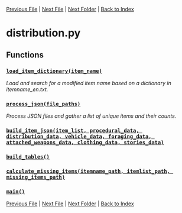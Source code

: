 [Previous File](consumables.md) | [Next File](fixing.md) | [Next Folder](article_content/hotbar_slots_content.md) | [Back to Index](../index.md)

# distribution.py

## Functions

### [`load_item_dictionary(item_name)`](https://github.com/Vaileasys/pz-wiki_parser/blob/main/scripts/distribution.py#L17)

_Load and search for a modified item name based on a dictionary in itemname_en.txt._
### [`process_json(file_paths)`](https://github.com/Vaileasys/pz-wiki_parser/blob/main/scripts/distribution.py#L55)

_Process JSON files and gather a list of unique items and their counts._
### [`build_item_json(item_list, procedural_data, distribution_data, vehicle_data, foraging_data, attached_weapons_data, clothing_data, stories_data)`](https://github.com/Vaileasys/pz-wiki_parser/blob/main/scripts/distribution.py#L141)
### [`build_tables()`](https://github.com/Vaileasys/pz-wiki_parser/blob/main/scripts/distribution.py#L376)
### [`calculate_missing_items(itemname_path, itemlist_path, missing_items_path)`](https://github.com/Vaileasys/pz-wiki_parser/blob/main/scripts/distribution.py#L550)
### [`main()`](https://github.com/Vaileasys/pz-wiki_parser/blob/main/scripts/distribution.py#L569)


[Previous File](consumables.md) | [Next File](fixing.md) | [Next Folder](article_content/hotbar_slots_content.md) | [Back to Index](../index.md)
